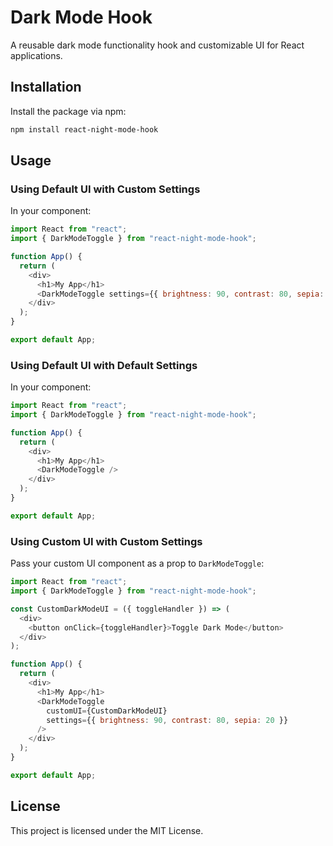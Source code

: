 # Dark Mode Hook

A reusable dark mode functionality hook and customizable UI for React applications.

## Installation

Install the package via npm:

```bash
npm install react-night-mode-hook
```

## Usage

### Using Default UI with Custom Settings

In your component:

```javascript
import React from "react";
import { DarkModeToggle } from "react-night-mode-hook";

function App() {
  return (
    <div>
      <h1>My App</h1>
      <DarkModeToggle settings={{ brightness: 90, contrast: 80, sepia: 20 }} />
    </div>
  );
}

export default App;
```

### Using Default UI with Default Settings

In your component:

```javascript
import React from "react";
import { DarkModeToggle } from "react-night-mode-hook";

function App() {
  return (
    <div>
      <h1>My App</h1>
      <DarkModeToggle />
    </div>
  );
}

export default App;
```

### Using Custom UI with Custom Settings

Pass your custom UI component as a prop to `DarkModeToggle`:

```javascript
import React from "react";
import { DarkModeToggle } from "react-night-mode-hook";

const CustomDarkModeUI = ({ toggleHandler }) => (
  <div>
    <button onClick={toggleHandler}>Toggle Dark Mode</button>
  </div>
);

function App() {
  return (
    <div>
      <h1>My App</h1>
      <DarkModeToggle
        customUI={CustomDarkModeUI}
        settings={{ brightness: 90, contrast: 80, sepia: 20 }}
      />
    </div>
  );
}

export default App;
```

## License

This project is licensed under the MIT License.

```

```
